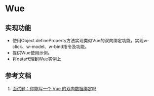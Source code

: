 # Wue

## 实现功能
- 使用Object.defineProperty方法实现类似Vue的双向绑定功能，实现w-click、w-model、w-bind指令及功能。
- 提供Wue使用示例。   
- 将data代理到Wue实例上

## 参考文档
1. [面试题：你能写一个 Vue 的双向数据绑定吗](http://web.jobbole.com/94386/)
